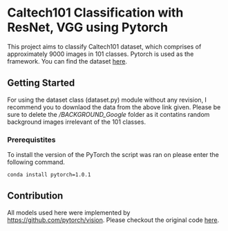 # Caltech101 Classification with ResNet, VGG using Pytorch

This project aims to classify Caltech101 dataset, which comprises of approximately 9000 images in 101 classes. 
Pytorch is used as the framework. You can find the dataset [here](http://www.vision.caltech.edu/Image_Datasets/Caltech101/).

## Getting Started 

For using the dataset class (dataset.py) module without any revision, I recommend you to downlaod the data from the above link given. 
Please be sure to delete the */BACKGROUND_Google* folder as it contatins random background images irrelevant of the 101 classes.

### Prerequistites

To install the version of the PyTorch the script was ran on please enter the following command.
```
conda install pytorch=1.0.1
```

## Contribution
All models used here were implemented by https://github.com/pytorch/vision.
Please checkout the original code [here](https://github.com/pytorch/vision/tree/master/torchvision/models).
